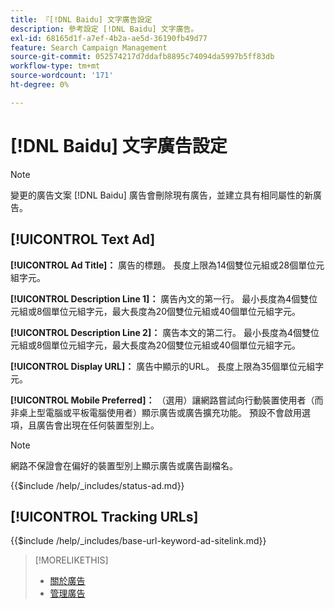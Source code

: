 ```yaml
---
title: 『[!DNL Baidu] 文字廣告設定
description: 參考設定 [!DNL Baidu] 文字廣告。
exl-id: 68165d1f-a7ef-4b2a-ae5d-36190fb49d77
feature: Search Campaign Management
source-git-commit: 052574217d7ddafb8895c74094da5997b5ff83db
workflow-type: tm+mt
source-wordcount: '171'
ht-degree: 0%

---
```


# [!DNL Baidu] 文字廣告設定

>[!NOTE]
>
>變更的廣告文案 [!DNL Baidu] 廣告會刪除現有廣告，並建立具有相同屬性的新廣告。

## [!UICONTROL Text Ad]

**[!UICONTROL Ad Title]：** 廣告的標題。 長度上限為14個雙位元組或28個單位元組字元。

**[!UICONTROL Description Line 1]：** 廣告內文的第一行。 最小長度為4個雙位元組或8個單位元組字元，最大長度為20個雙位元組或40個單位元組字元。

**[!UICONTROL Description Line 2]：** 廣告本文的第二行。 最小長度為4個雙位元組或8個單位元組字元，最大長度為20個雙位元組或40個單位元組字元。

**[!UICONTROL Display URL]：** 廣告中顯示的URL。 長度上限為35個單位元組字元。

**[!UICONTROL Mobile Preferred]：** （選用）讓網路嘗試向行動裝置使用者（而非桌上型電腦或平板電腦使用者）顯示廣告或廣告擴充功能。 預設不會啟用選項，且廣告會出現在任何裝置型別上。

>[!NOTE]
>
>網路不保證會在偏好的裝置型別上顯示廣告或廣告副檔名。

<!-- **[!UICONTROL Status]:** -->

{{$include /help/_includes/status-ad.md}}

## [!UICONTROL Tracking URLs]

<!-- **[!UICONTROL Base URl]:** -->

{{$include /help/_includes/base-url-keyword-ad-sitelink.md}}

>[!MORELIKETHIS]
>
>* [關於廣告](ad-about.md)
>* [管理廣告](ad-manage.md)
